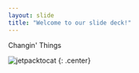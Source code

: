 ```yaml
---
layout: slide
title: "Welcome to our slide deck!"
---
```


Changin' Things

![jetpacktocat](https://octodex.github.com/images/jetpacktocat.png)
{: .center}

